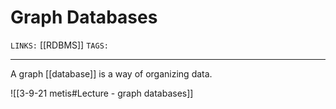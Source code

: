 # Graph Databases
`LINKS:` [[RDBMS]]
`TAGS:` 

---
A graph [[database]] is a way of organizing data.

![[3-9-21 metis#Lecture - graph databases]]